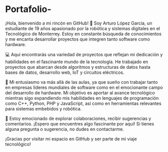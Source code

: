 # Portafolio-

¡Hola, bienvenido a mi rincón en GitHub! 👋 Soy Arturo López García, un estudiante de 19 años apasionado por la robótica y sistemas digitales en el Tecnológico de Monterrey. Estoy en constante búsqueda de conocimientos y me encanta desarrollar proyectos que integren tanto software como hardware.

💻 Aquí encontrarás una variedad de proyectos que reflejan mi dedicación y habilidades en el fascinante mundo de la tecnología. He trabajado en proyectos que abarcan desde algoritmos y estructuras de datos hasta bases de datos, desarrollo web, IoT y circuitos eléctricos.

🚀 Mi entusiasmo va más allá de las aulas, ya que sueño con trabajar tanto en empresas líderes mundiales de software como en el emocionante campo del desarrollo de hardware. Mi objetivo es aportar al avance tecnológico mientras sigo expandiendo mis habilidades en lenguajes de programación como C++, Python, PHP y JavaScript, así como en herramientas relevantes para sistemas embebidos y robótica.

🌟 Estoy emocionado de explorar colaboraciones, recibir sugerencias y comentarios. ¡Espero que encuentres algo fascinante por aquí! Si tienes alguna pregunta o sugerencia, no dudes en contactarme.

¡Gracias por visitar mi espacio en GitHub y ser parte de mi viaje tecnológico!
